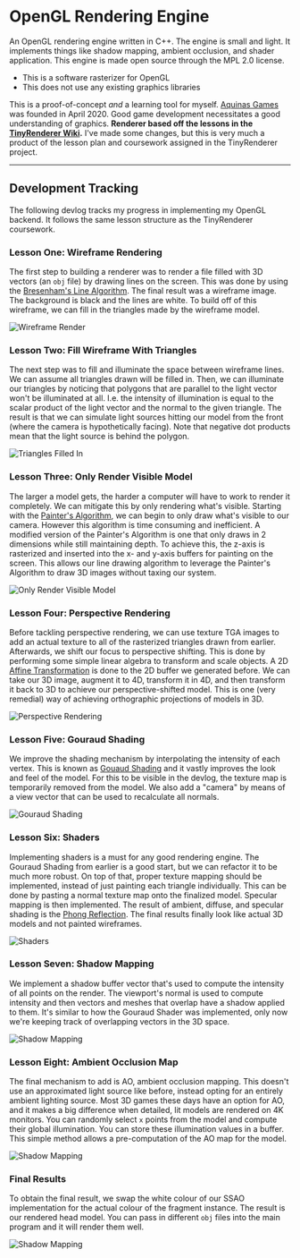 # OpenGL Rendering Engine 

An OpenGL rendering engine written in C++. 
The engine is small and light. 
It implements things like shadow mapping, ambient occlusion, and shader application.
This engine is made open source through the MPL 2.0 license.

- This is a software rasterizer for OpenGL
- This does not use any existing graphics libraries

This is a proof-of-concept _and_ a learning tool for myself.
[Aquinas Games](https://aquinasgames.ca) was founded in April 2020.
Good game development necessitates a good understanding of graphics.
**Renderer based off the lessons in the [TinyRenderer Wiki](https://github.com/ssloy/tinyrenderer/wiki).**
I've made some changes, but this is very much a product of the lesson plan and coursework assigned in the TinyRenderer project.

---
## Development Tracking

The following devlog tracks my progress in implementing my OpenGL backend.
It follows the same lesson structure as the TinyRenderer coursework.

### Lesson One: Wireframe Rendering

The first step to building a renderer was to render a file filled with 3D vectors (an `obj` file) by drawing lines on the screen. 
This was done by using the [Bresenham's Line Algorithm](https://en.wikipedia.org/wiki/Bresenham%27s_line_algorithm).
The final result was a wireframe image. The background is black and the lines are white.
To build off of this wireframe, we can fill in the triangles made by the wireframe model.

![Wireframe Render](/devlog/lesson-1-wireframe.png)

### Lesson Two: Fill Wireframe With Triangles

The next step was to fill and illuminate the space between wireframe lines.
We can assume all triangles drawn will be filled in. 
Then, we can illuminate our triangles by noticing that polygons that are parallel to the light vector won't be illuminated at all.
I.e. the intensity of illumination is equal to the scalar product of the light vector and the normal to the given triangle.
The result is that we can simulate light sources hitting our model from the front (where the camera is hypothetically facing).
Note that negative dot products mean that the light source is behind the polygon. 

![Triangles Filled In](/devlog/lesson-2-triangles.png)

### Lesson Three: Only Render Visible Model

The larger a model gets, the harder a computer will have to work to render it completely.
We can mitigate this by only rendering what's visible. 
Starting with the [Painter's Algorithm](https://en.wikipedia.org/wiki/Painter%27s_algorithm), we can begin to only draw what's visible to our camera.
However this algorithm is time consuming and inefficient. 
A modified version of the Painter's Algorithm is one that only draws in 2 dimensions while still maintaining depth.
To achieve this, the z-axis is rasterized and inserted into the x- and y-axis buffers for painting on the screen. This allows our line drawing algorithm to leverage the Painter's Algorithm to draw 3D images without taxing our system.

![Only Render Visible Model](/devlog/lesson-3-colouring.png)


### Lesson Four: Perspective Rendering

Before tackling perspective rendering, we can use texture TGA images to add an actual texture to all of the rasterized triangles drawn from earlier.
Afterwards, we shift our focus to perspective shifting.
This is done by performing some simple linear algebra to transform and scale objects. 
A 2D [Affine Transformation](https://en.wikipedia.org/wiki/Affine_transformation) is done to the 2D buffer we generated before. 
We can take our 3D image, augment it to 4D, transform it in 4D, and then transform it back to 3D to achieve our perspective-shifted model.
This is one (very remedial) way of achieving orthographic projections of models in 3D.

![Perspective Rendering](/devlog/lesson-4-perspective.png)

### Lesson Five: Gouraud Shading

We improve the shading mechanism by interpolating the intensity of each vertex. 
This is known as [Gouaud Shading](https://en.wikipedia.org/wiki/Gouraud_shading) and it vastly improves the look and feel of the model.
For this to be visible in the devlog, the texture map is temporarily removed from the model.
We also add a "camera" by means of a view vector that can be used to recalculate all normals.

![Gouraud Shading](/devlog/lesson-5-gouraud-shading.png)

### Lesson Six: Shaders

Implementing shaders is a must for any good rendering engine. 
The Gouraud Shading from earlier is a good start, but we can refactor it to be much more robust. 
On top of that, proper texture mapping should be implemented, instead of just painting each triangle individually. 
This can be done by pasting a normal texture map onto the finalized model.
Specular mapping is then implemented.
The result of ambient, diffuse, and specular shading is the [Phong Reflection](https://en.wikipedia.org/wiki/Phong_reflection_model). 
The final results finally look like actual 3D models and not painted wireframes.

![Shaders](/devlog/lesson-6-shading.png)


### Lesson Seven: Shadow Mapping

We implement a shadow buffer vector that's used to compute the intensity of all points on the render.
The viewport's normal is used to compute intensity and then vectors and meshes that overlap have a shadow applied to them. It's similar to how the Gouraud Shader was implemented, only now we're keeping track of overlapping vectors in the 3D space.

![Shadow Mapping](/devlog/lesson-7-shadow-mapping.png)

### Lesson Eight: Ambient Occlusion Map

The final mechanism to add is AO, ambient occlusion mapping.
This doesn't use an approximated light source like before, instead opting for an entirely ambient lighting source. 
Most 3D games these days have an option for AO, and it makes a big difference when detailed, lit models are rendered on 4K monitors.
You can randomly select `x` points from the model and compute their global illumination. 
You can store these illumination values in a buffer.
This simple method allows a pre-computation of the AO map for the model.

![Shadow Mapping](/devlog/lesson-8-ambient-occlusion.png)

### Final Results

To obtain the final result, we swap the white colour of our SSAO implementation for the actual colour of the fragment instance. 
The result is our rendered head model. 
You can pass in different `obj` files into the main program and it will render them well.

![Shadow Mapping](/devlog/final-results.png)
